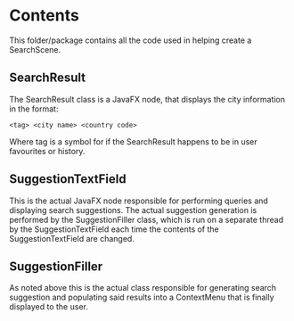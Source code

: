 # Contents

This folder/package contains all the code used in helping create a SearchScene.

## SearchResult

The SearchResult class is a JavaFX node, that displays the city information in
the format:
```
<tag> <city name> <country code>
```
Where tag is a symbol for if the SearchResult happens to be in user favourites
or history.

## SuggestionTextField

This is the actual JavaFX node responsible for performing queries and displaying
search suggestions. The actual suggestion generation is performed by the
SuggestionFiller class, which is run on a separate thread by the
SuggestionTextField each time the contents of the SuggestionTextField are changed.

## SuggestionFiller

As noted above this is the actual class responsible for generating search
suggestion and populating said results into a ContextMenu that is finally
displayed to the user.